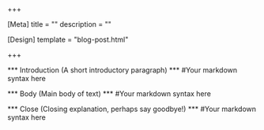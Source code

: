 +++

[Meta]
title = ""
description = ""

[Design]
template = "blog-post.html"

+++

*** Introduction (A short introductory paragraph) ***
#Your markdown syntax here

*** Body (Main body of text) ***
#Your markdown syntax here

*** Close (Closing explanation, perhaps say goodbye!) ***
#Your markdown syntax here

